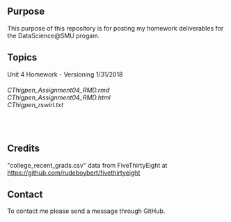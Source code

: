 ## Purpose
This purpose of this repository is for posting my homework deliverables for the DataScience@SMU progam.

## Topics
Unit 4 Homework - Versioning 1/31/2018<br>
<h6>CThigpen_Assignment04_RMD.rmd<br>
CThigpen_Assignment04_RMD.html<br>
CThigpen_rswirl.txt</h6><br>

## Credits
"college_recent_grads.csv" data from FiveThirtyEight at https://github.com/rudeboybert/fivethirtyeight

## Contact
To contact me please send a message through GitHub.
